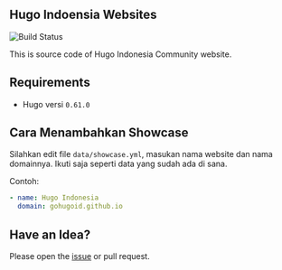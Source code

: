 ## Hugo Indoensia Websites

![Build Status](https://github.com/gohugoid/gohugoid-web/workflows/Deploy/badge.svg)

This is source code of Hugo Indonesia Community website.


## Requirements

- Hugo versi `0.61.0`

## Cara Menambahkan Showcase

Silahkan edit file `data/showcase.yml`, masukan nama website
dan nama domainnya. Ikuti saja seperti data yang sudah ada di sana.

Contoh:

```yml
- name: Hugo Indonesia
  domain: gohugoid.github.io
```

## Have an Idea?

Please open the [issue](https://github.com/gohugoid/gohugoid-web/issues) or pull request.
